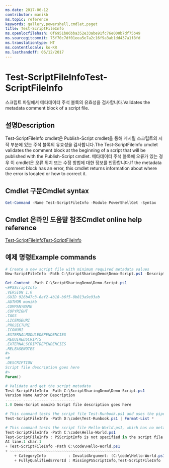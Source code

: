 ```yaml
---
ms.date: 2017-06-12
contributor: manikb
ms.topic: reference
keywords: gallery,powershell,cmdlet,psget
title: Test-ScriptFileInfo
ms.openlocfilehash: 0f6951b86bba352e33abe91fc76e000b7df75b49
ms.sourcegitcommit: 75f70c7df01eea5e7a2c16f9a3ab1dd437a1f8fd
ms.translationtype: HT
ms.contentlocale: ko-KR
ms.lasthandoff: 06/12/2017
---
```

# <a name="test-scriptfileinfo"></a><span data-ttu-id="36b62-103">Test-ScriptFileInfo</span><span class="sxs-lookup"><span data-stu-id="36b62-103">Test-ScriptFileInfo</span></span>

<span data-ttu-id="36b62-104">스크립트 파일에서 메타데이터 주석 블록의 유효성을 검사합니다.</span><span class="sxs-lookup"><span data-stu-id="36b62-104">Validates the metadata comment block of a script file.</span></span>

## <a name="description"></a><span data-ttu-id="36b62-105">설명</span><span class="sxs-lookup"><span data-stu-id="36b62-105">Description</span></span>

<span data-ttu-id="36b62-106">Test-ScriptFileInfo cmdlet은 Publish-Script cmdlet을 통해 게시될 스크립트의 시작 부분에 있는 주석 블록의 유효성을 검사합니다.</span><span class="sxs-lookup"><span data-stu-id="36b62-106">The Test-ScriptFileInfo cmdlet validates the comment block at the beginning of a script that will be published with the Publish-Script cmdlet.</span></span>
<span data-ttu-id="36b62-107">메타데이터 주석 블록에 오류가 있는 경우 이 cmdlet은 오류 위치 또는 수정 방법에 대한 정보를 반환합니다.</span><span class="sxs-lookup"><span data-stu-id="36b62-107">If the metadata comment block has an error, this cmdlet returns information about where the error is located or how to correct it.</span></span>

## <a name="cmdlet-syntax"></a><span data-ttu-id="36b62-108">Cmdlet 구문</span><span class="sxs-lookup"><span data-stu-id="36b62-108">Cmdlet syntax</span></span>

```powershell
Get-Command -Name Test-ScriptFileInfo -Module PowerShellGet -Syntax
```
## <a name="cmdlet-online-help-reference"></a><span data-ttu-id="36b62-109">Cmdlet 온라인 도움말 참조</span><span class="sxs-lookup"><span data-stu-id="36b62-109">Cmdlet online help reference</span></span>

[<span data-ttu-id="36b62-110">Test-ScriptFileInfo</span><span class="sxs-lookup"><span data-stu-id="36b62-110">Test-ScriptFileInfo</span></span>](http://go.microsoft.com/fwlink/?LinkId=619791)

## <a name="example-commands"></a><span data-ttu-id="36b62-111">예제 명령</span><span class="sxs-lookup"><span data-stu-id="36b62-111">Example commands</span></span>
```powershell
# Create a new script file with minimum required metadata values
New-ScriptFileInfo -Path C:\ScriptSharingDemo\Demo-Script.ps1 -Description "Script file description goes here"

Get-Content -Path C:\ScriptSharingDemo\Demo-Script.ps1
<#PSScriptInfo
.VERSION 1.0
.GUID 926b47c3-6af2-4b18-b6f5-8b813a9e93ab
.AUTHOR manikb
.COMPANYNAME
.COPYRIGHT
.TAGS
.LICENSEURI
.PROJECTURI
.ICONURI
.EXTERNALMODULEDEPENDENCIES
.REQUIREDSCRIPTS
.EXTERNALSCRIPTDEPENDENCIES
.RELEASENOTES
#>
<#
.DESCRIPTION
Script file description goes here
#>
Param()

# Validate and get the script metadata
Test-ScriptFileInfo -Path C:\ScriptSharingDemo\Demo-Script.ps1
Version Name Author Description
------- ---- ------ -----------
1.0 Demo-Script manikb Script file description goes here

# This command tests the script file Test-Runbook.ps1 and uses the pipeline operator to pass the results to the Format-List cmdlet to format the results.
Test-ScriptFileInfo -Path D:\code\Test-Runbook.ps1 | Format-List *

# This command tests the script file Hello-World.ps1, which has no metadata associated with it.
Test-ScriptFileInfo -Path C:\code\Hello-World.ps1
Test-ScriptFileInfo : PSScriptInfo is not specified in the script file 'C:\code\Hello-World.ps1'. You can use the Update-ScriptFileInfo with -Force or New-ScriptFileInfo cmdlet to add the PSScriptInfo to the script file.
At line:1 char:1
+ Test-ScriptFileInfo -Path C:\code\Hello-World.ps1
+ ~~~~~~~~~~~~~~~~~~~~~~~~~~~~~~~~~~~~~~~~~~~~~~~~~
    + CategoryInfo          : InvalidArgument: (C:\code\Hello-World.ps1:String) [Test-ScriptFileInfo], ArgumentException
    + FullyQualifiedErrorId : MissingPSScriptInfo,Test-ScriptFileInfo

```

